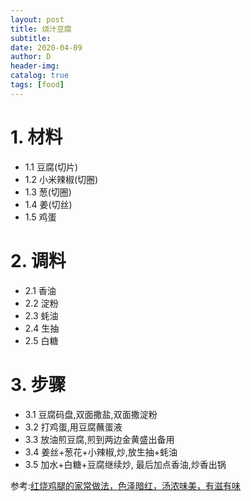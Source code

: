 ```yaml
--- 
layout: post
title: 烧汁豆腐 
subtitle:
date: 2020-04-09
author: D
header-img:
catalog: true
tags: [food]
---
```


# 1. 材料
- 1.1 豆腐(切片)
- 1.2 小米辣椒(切圈)
- 1.3 葱(切圈)
- 1.4 姜(切丝)
- 1.5 鸡蛋

# 2. 调料
- 2.1 香油
- 2.2 淀粉
- 2.3 蚝油 
- 2.4 生抽
- 2.5 白糖

# 3. 步骤
- 3.1 豆腐码盘,双面撒盐,双面撒淀粉
- 3.2 打鸡蛋,用豆腐蘸蛋液
- 3.3 放油煎豆腐,煎到两边金黄盛出备用
- 3.4 姜丝+葱花+小辣椒,炒,放生抽+蚝油
- 3.5 加水+白糖+豆腐继续炒, 最后加点香油,炒香出锅

参考:[红烧鸡腿的家常做法，色泽暗红，汤浓味美，有滋有味](http://t.cn/A6ZDln7u?m=4491180786177776&u=3246911427)
